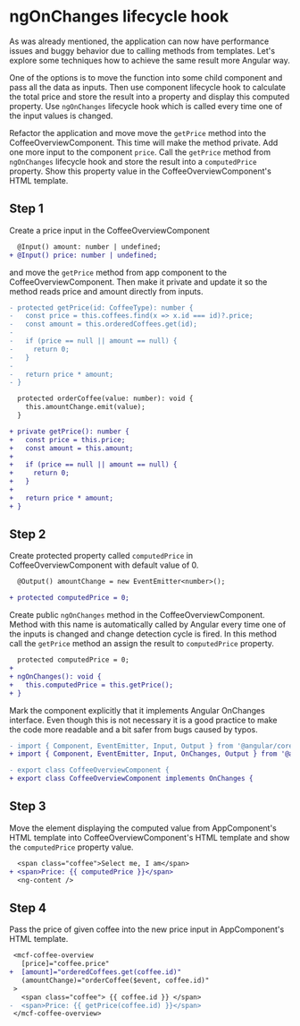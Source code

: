 # ngOnChanges lifecycle hook

As was already mentioned, the application can now have performance issues and buggy behavior due
to calling methods from templates. Let's explore some techniques how to achieve the same result more
Angular way.

One of the options is to move the function into some child component and pass all the data as inputs.
Then use component lifecycle hook to calculate the total price and store the result into a property
and display this computed property. Use `ngOnChanges` lifecycle hook which is called every time one
of the input values is changed.

Refactor the application and move move the `getPrice` method into the CoffeeOverviewComponent. This
time will make the method private. Add one more input to the component `price`. Call the `getPrice`
method from `ngOnChanges` lifecycle hook and store the result into a `computedPrice` property. Show
this property value in the CoffeeOverviewComponent's HTML template.

## Step 1

Create a price input in the CoffeeOverviewComponent

```diff
  @Input() amount: number | undefined;
+ @Input() price: number | undefined;
```

and move the `getPrice` method from app component to the CoffeeOverviewComponent. Then make it
private and update it so the method reads price and amount directly from inputs.

```diff
- protected getPrice(id: CoffeeType): number {
-   const price = this.coffees.find(x => x.id === id)?.price;
-   const amount = this.orderedCoffees.get(id);
-
-   if (price == null || amount == null) {
-     return 0;
-   }
-
-   return price * amount;
- }
```

```diff
  protected orderCoffee(value: number): void {
    this.amountChange.emit(value);
  }

+ private getPrice(): number {
+   const price = this.price;
+   const amount = this.amount;
+
+   if (price == null || amount == null) {
+     return 0;
+   }
+
+   return price * amount;
+ }
```

## Step 2

Create protected property called `computedPrice` in CoffeeOverviewComponent with default value of 0.

```diff
  @Output() amountChange = new EventEmitter<number>();

+ protected computedPrice = 0;
```

Create public `ngOnChanges` method in the CoffeeOverviewComponent. Method with this name is
automatically called by Angular every time one of the inputs is changed and change detection cycle
is fired. In this method call the `getPrice` method an assign the result to `computedPrice`
property.

```diff
  protected computedPrice = 0;
+
+ ngOnChanges(): void {
+   this.computedPrice = this.getPrice();
+ }
```

Mark the component explicitly that it implements Angular OnChanges interface. Even though this is not
necessary it is a good practice to make the code more readable and a bit safer from bugs caused by
typos.

```diff
- import { Component, EventEmitter, Input, Output } from '@angular/core';
+ import { Component, EventEmitter, Input, OnChanges, Output } from '@angular/core';
```

```diff
- export class CoffeeOverviewComponent {
+ export class CoffeeOverviewComponent implements OnChanges {
```

## Step 3

Move the element displaying the computed value from AppComponent's HTML template into
CoffeeOverviewComponent's HTML template and show the `computedPrice` property value.

```diff
  <span class="coffee">Select me, I am</span>
+ <span>Price: {{ computedPrice }}</span>
  <ng-content />
```

## Step 4

Pass the price of given coffee into the new price input in AppComponent's HTML template.

```diff
 <mcf-coffee-overview
   [price]="coffee.price"
+  [amount]="orderedCoffees.get(coffee.id)"
   (amountChange)="orderCoffee($event, coffee.id)"
 >
   <span class="coffee"> {{ coffee.id }} </span>
-  <span>Price: {{ getPrice(coffee.id) }}</span>
 </mcf-coffee-overview>
```
